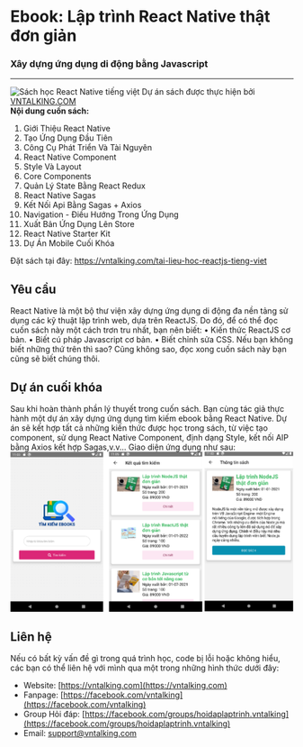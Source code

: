 # Ebook: Lập trình React Native thật đơn giản<br/>
### Xây dựng ứng dụng di động bằng Javascript
---
![Sách học React Native tiếng việt]()
Dự án sách được thực hiện bởi [VNTALKING.COM](https://vntalking.com)<br/>
**Nội dung cuốn sách:**<br/>
1. Giới Thiệu React Native
2. Tạo Ứng Dụng Đầu Tiên
3. Công Cụ Phát Triển Và Tài Nguyên
4. React Native Component	
5. Style Và Layout
6. Core Components
7. Quản Lý State Bằng React Redux 
8. React Native Sagas
9. Kết Nối Api Bằng Sagas + Axios
10. Navigation - Điều Hướng Trong Ứng Dụng
11. Xuất Bản Ứng Dụng Lên Store
12. React Native Starter Kit
13. Dự Án Mobile Cuối Khóa

Đặt sách tại đây: https://vntalking.com/tai-lieu-hoc-reactjs-tieng-viet
## Yêu cầu 
React Native là một bộ thư viện xây dựng ứng dụng di động đa nền tảng sử dụng các kỹ thuật lập trình web, dựa trên ReactJS. Do đó, để có thể đọc cuốn sách này một cách trơn tru nhất, bạn nên biết:
•	Kiến thức ReactJS cơ bản.
•	Biết cú pháp Javascript cơ bản.
•	Biết chỉnh sửa CSS.
Nếu bạn không biết những thứ trên thì sao? Cũng không sao, đọc xong cuốn sách này bạn cũng sẽ biết chúng thôi.
## Dự án cuối khóa
Sau khi hoàn thành phần lý thuyết trong cuốn sách. Bạn cùng tác giả thực hành một dự án xây dựng ứng dụng tìm kiếm ebook bằng React Native. Dự án sẽ kết hợp tất cả những kiến thức được học trong sách, từ việc tạo component, sử dụng React Native Component, định dạng Style, kết nối AIP bằng Axios kết hợp Sagas,v.v...
Giao diện ứng dụng như sau:
![Sách học React Native tiếng việt](https://raw.githubusercontent.com/vntalking/Book-ReactNative/0b5e75557c078700d911c1a95b3ef1f90bd1095e/screenshots/RN_duAnCuoiKhoa_Demo.png)
## Liên hệ
Nếu có bất kỳ vấn đề gì trong quá trình học, code bị lỗi hoặc không hiểu, các bạn có thể liên hệ với mình qua một trong những hình thức dưới đây:
 - Website: [https://vntalking.com](https://vntalking.com)
 - Fanpage: [https://facebook.com/vntalking](https://facebook.com/vntalking)
 - Group Hỏi đáp: [https://facebook.com/groups/hoidaplaptrinh.vntalking](https://facebook.com/groups/hoidaplaptrinh.vntalking)
 - Email: [support@vntalking.com](support@vntalking.com)

